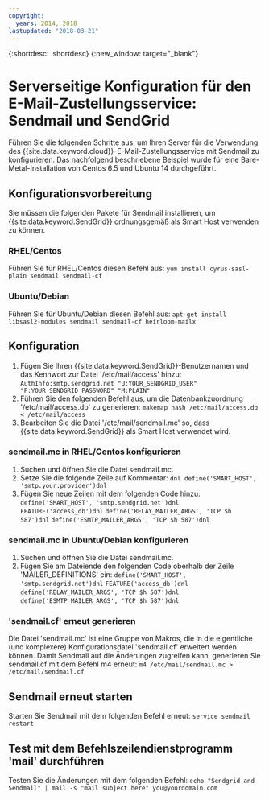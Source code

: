 ```yaml
---
copyright:
  years: 2014, 2018
lastupdated: "2018-03-21"
---
```


{:shortdesc: .shortdesc}
{:new_window: target="_blank"}

# Serverseitige Konfiguration für den E-Mail-Zustellungsservice: Sendmail und SendGrid

Führen Sie die folgenden Schritte aus, um Ihren Server für die Verwendung des {{site.data.keyword.cloud}}-E-Mail-Zustellungsservice
mit Sendmail zu konfigurieren. Das nachfolgend beschriebene Beispiel wurde für eine Bare-Metal-Installation von Centos 6.5 und Ubuntu 14 durchgeführt.

## Konfigurationsvorbereitung

Sie müssen die folgenden Pakete für Sendmail installieren, um {{site.data.keyword.SendGrid}} ordnungsgemäß als Smart Host verwenden zu können.

### RHEL/Centos
Führen Sie für RHEL/Centos diesen Befehl aus:
`yum install cyrus-sasl-plain sendmail sendmail-cf`

### Ubuntu/Debian
Führen Sie für Ubuntu/Debian diesen Befehl aus:
`apt-get install libsasl2-modules sendmail sendmail-cf heirloom-mailx`

## Konfiguration

1. Fügen Sie Ihren {{site.data.keyword.SendGrid}}-Benutzernamen und das Kennwort zur Datei '/etc/mail/access' hinzu:
`AuthInfo:smtp.sendgrid.net "U:YOUR_SENDGRID_USER" "P:YOUR_SENDGRID_PASSWORD" "M:PLAIN"`
2. Führen Sie den folgenden Befehl aus, um die Datenbankzuordnung '/etc/mail/access.db' zu generieren:
`makemap hash /etc/mail/access.db < /etc/mail/access`
3. Bearbeiten Sie die Datei '/etc/mail/sendmail.mc' so, dass {{site.data.keyword.SendGrid}} als Smart Host verwendet wird.

### sendmail.mc in RHEL/Centos konfigurieren
1. Suchen und öffnen Sie die Datei sendmail.mc.
2. Setze Sie die folgende Zeile auf Kommentar:
`dnl define('SMART_HOST', 'smtp.your.provider')dnl`
3. Fügen Sie neue Zeilen mit dem folgenden Code hinzu:
`define('SMART_HOST', 'smtp.sendgrid.net')dnl`
`FEATURE('access_db')dnl`
`define('RELAY_MAILER_ARGS', 'TCP $h 587')dnl`
`define('ESMTP_MAILER_ARGS', 'TCP $h 587')dnl`

### sendmail.mc in Ubuntu/Debian konfigurieren
1. Suchen und öffnen Sie die Datei sendmail.mc.
2. Fügen Sie am Dateiende den folgenden Code oberhalb der Zeile 'MAILER_DEFINITIONS' ein:
`define('SMART_HOST', 'smtp.sendgrid.net')dnl`
`FEATURE('access_db')dnl`
`define('RELAY_MAILER_ARGS', 'TCP $h 587')dnl`
`define('ESMTP_MAILER_ARGS', 'TCP $h 587')dnl`

### 'sendmail.cf' erneut generieren
Die Datei 'sendmail.mc' ist eine Gruppe von Makros, die in die eigentliche (und komplexere) Konfigurationsdatei 'sendmail.cf' erweitert werden können. Damit Sendmail auf die Änderungen zugreifen kann, generieren Sie sendmail.cf mit dem Befehl m4 erneut:
`m4 /etc/mail/sendmail.mc > /etc/mail/sendmail.cf`

## Sendmail erneut starten
Starten Sie Sendmail mit dem folgenden Befehl erneut:
`service sendmail restart`

## Test mit dem Befehlszeilendienstprogramm 'mail' durchführen
Testen Sie die Änderungen mit dem folgenden Befehl:
`echo "Sendgrid and Sendmail" | mail -s "mail subject here" you@yourdomain.com`

